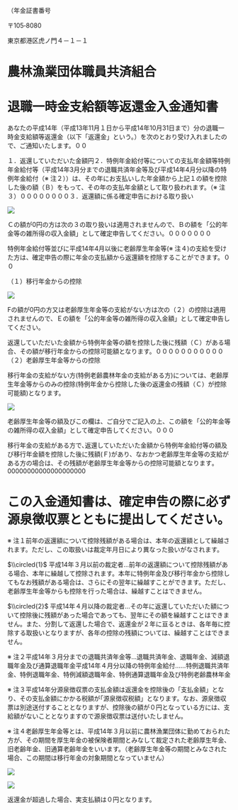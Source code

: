 （年金証書番号

〒105‐8080

東京都港区虎ノ門４－１－１

# 農林漁業団体職員共済組合

# 退職一時金支給額等返還金入金通知書

あなたの平成14年（平成13年11月１日から平成14年10月31日まで）分の退職一時金支給額等返還金（以下「返還金」という。）を次のとおり受け入れましたので、ご通知いたします。００

１．返還していただいた金額円２．特例年金給付等についての支払年金額等特例年金給付等（平成14年3月分までの退職共済年金等及び平成14年4月分以降の特例年金給付（※ 注２））は、その年にお支払いした年金額から上記１の額を控除した後の額（Ｂ）をもって、その年の支払年金額として取り扱われます。（※ 注３）００００００００３．返還額に係る確定申告における取り扱い

![](https://www.nta.go.jp/tmp/3e2bdf6a-241e-484f-bd0f-a3ddea1d70f6/images/940a0e7dd0e88fd83ce04cac30ff85831688400943bf56215328a8be7ddf8a31.jpg)

Ｃの額が0円の方は次の３の取り扱いは適用されませんので、Ｂの額を「公的年金等の雑所得の収入金額」として確定申告してください。０００００００

特例年金給付等並びに平成14年4月以後に老齢厚生年金等(※ 注４)の支給を受けた方は、確定申告の際に年金の支払額から返還額を控除することができます。００

（１）移行年金からの控除

![](https://www.nta.go.jp/tmp/3e2bdf6a-241e-484f-bd0f-a3ddea1d70f6/images/d517881b509e1809bbc90ad666e1c35e183b669a00f51505c449244d73d26d8d.jpg)

Fの額が0円の方又は老齢厚生年金等の支給がない方は次の（２）の控除は適用されませんので、Ｅの額を「公的年金等の雑所得の収入金額」として確定申告してください。

返還していただいた金額から特例年金等の額を控除した後に残額（Ｃ）がある場合、その額が移行年金からの控除可能額となります。０００００００００００（２）老齢厚生年金等からの控除

移行年金の支給がない方(特例老齢農林年金の支給がある方)については、老齢厚生年金等からのみの控除(特例年金から控除した後の返還金の残額（Ｃ）が控除可能額)となります。

![](https://www.nta.go.jp/tmp/3e2bdf6a-241e-484f-bd0f-a3ddea1d70f6/images/8cdabda25d37e2a91e6d4a7072a9efdd50f5be6bad2c59efa66b38ecab7f69dd.jpg)

老齢厚生年金等の額及びこの欄は、ご自分でご記入の上、この額を「公的年金等の雑所得の収入金額」として確定申告してください。０００

移行年金の支給がある方で､返還していただいた金額から特例年金給付等の額及び移行年金額を控除した後に残額(Ｆ)があり、なおかつ老齢厚生年金等の支給がある方の場合は、その残額が老齢厚生年金等からの控除可能額となります｡00000000000000000000

# この入金通知書は、確定申告の際に必ず源泉徴収票とともに提出してください。

※ 注１前年の返還額について控除残額がある場合は、本年の返還額として繰越されます。ただし、この取扱いは裁定年月日により異なった扱いがなされます。

$\\circled{1}$ 平成14年３月以前の裁定者…前年の返還額について控除残額がある場合、本年に繰越して控除されます。本年に特例年金及び移行年金から控除してもなお残額がある場合は、さらにその翌年に繰越すことができます。ただし、老齢厚生年金等からも控除を行った場合は、繰越すことはできません。

$\\circled{2}$ 平成14年４月以降の裁定者…その年に返還していただいた額について控除後に残額があった場合であっても、翌年にその額を繰越すことはできません。また、分割して返還した場合で、返還金が２年に亘るときは、各年毎に控除する取扱いとなりますが、各年の控除の残額については、繰越すことはできません。

※ 注２平成14年３月分までの退職共済年金等…退職共済年金、退職年金、減額退職年金及び通算退職年金平成14年４月分以降の特例年金給付……特例退職共済年金、特例退職年金、特例減額退職年金、特例通算退職年金及び特例老齢農林年金

※ 注３平成14年分源泉徴収票の支払金額は返還金を控除後の「支払金額」となり、その支払金額にかかる税額が｢源泉徴収税額」となります。なお、源泉徴収票は別途送付することとなりますが、控除後の額が０円となっている方には、支給額がないこととなりますので源泉徴収票は送付いたしません。

※ 注４老齢厚生年金等とは、平成14年３月以前に農林漁業団体に勤めておられた方が、その期間を厚生年金の被保険者期間とみなして裁定された老齢厚生年金、旧老齢年金、旧通算老齢年金をいいます。（老齢厚生年金等の期間とみなされた場合、この期間は移行年金の対象期間となっていません）

![](https://www.nta.go.jp/tmp/3e2bdf6a-241e-484f-bd0f-a3ddea1d70f6/images/6078f1e8d49b06ea70565b4dca02e48a3ea65d35947d883de6a176e779f6a16c.jpg)

![](https://www.nta.go.jp/tmp/3e2bdf6a-241e-484f-bd0f-a3ddea1d70f6/images/3561e643d5e019429292dc1ae129f01fb961451b710ab00523960f173e782d77.jpg)

返還金が超過した場合、実支払額は０円となります。